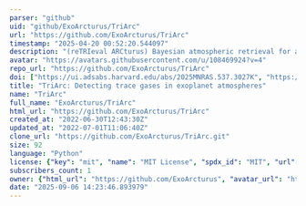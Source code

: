 ```yaml
---
parser: "github"
uid: "github/ExoArcturus/TriArc"
url: "https://github.com/ExoArcturus/TriArc"
timestamp: "2025-04-20 00:52:20.544097"
description: "(reTRIeval ARCturus) Bayesian atmospheric retrieval for assessing detectability of trace gases in exoplanet atmospheres."
avatar: "https://avatars.githubusercontent.com/u/108469924?v=4"
repo_url: "https://github.com/ExoArcturus/TriArc"
doi: ["https://ui.adsabs.harvard.edu/abs/2025MNRAS.537.3027K", "https://ui.adsabs.harvard.edu/abs/2023AJ....166...39C", "https://ui.adsabs.harvard.edu/abs/2025ascl.soft04011C/abstract"]
title: "TriArc: Detecting trace gases in exoplanet atmospheres"
name: "TriArc"
full_name: "ExoArcturus/TriArc"
html_url: "https://github.com/ExoArcturus/TriArc"
created_at: "2022-06-30T12:43:30Z"
updated_at: "2022-07-01T11:06:40Z"
clone_url: "https://github.com/ExoArcturus/TriArc.git"
size: 92
language: "Python"
license: {"key": "mit", "name": "MIT License", "spdx_id": "MIT", "url": "https://api.github.com/licenses/mit", "node_id": "MDc6TGljZW5zZTEz"}
subscribers_count: 1
owner: {"html_url": "https://github.com/ExoArcturus", "avatar_url": "https://avatars.githubusercontent.com/u/108469924?v=4", "login": "ExoArcturus", "type": "User"}
date: "2025-09-06 14:23:46.893979"
---
```


